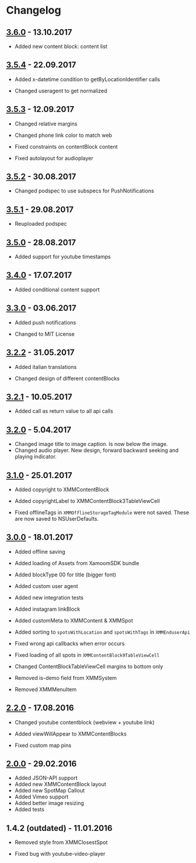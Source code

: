 # Changelog

## [3.6.0](https://github.com/xamoom/xamoom-ios-sdk/compare/3.5.4...3.6.0) - 13.10.2017

- Added new content block: content list

## [3.5.4](https://github.com/xamoom/xamoom-ios-sdk/compare/3.5.3...3.5.4) - 22.09.2017

- Added x-datetime condition to getByLocationIdentifier calls

- Changed useragent to get normalized

## [3.5.3](https://github.com/xamoom/xamoom-ios-sdk/compare/3.5.2...3.5.3) - 12.09.2017

- Changed relative margins
- Changed phone link color to match web

- Fixed constraints on contentBlock content
- Fixed autolayout for audioplayer

## [3.5.2](https://github.com/xamoom/xamoom-ios-sdk/compare/3.5.1...3.5.2) - 30.08.2017

- Changed podspec to use subspecs for PushNotifications

## [3.5.1](https://github.com/xamoom/xamoom-ios-sdk/compare/3.5.0...3.5.1) - 29.08.2017

-  Reuploaded podspec

## [3.5.0](https://github.com/xamoom/xamoom-ios-sdk/compare/3.4.0...3.5.0) - 28.08.2017

- Added support for youtube timestamps

## [3.4.0](https://github.com/xamoom/xamoom-ios-sdk/compare/3.3.0...3.4.0) - 17.07.2017

- Added conditional content support

## [3.3.0](https://github.com/xamoom/xamoom-ios-sdk/compare/3.2.2...3.3.0) - 03.06.2017

- Added push notifications

- Changed to MIT License

## [3.2.2](https://github.com/xamoom/xamoom-ios-sdk/compare/3.2.1...3.2.2) - 31.05.2017

- Added italian translations

- Changed design of different contentBlocks

## [3.2.1](https://github.com/xamoom/xamoom-ios-sdk/compare/3.2.0...3.2.1) - 10.05.2017

- Added call as return value to all api calls

## [3.2.0](https://github.com/xamoom/xamoom-ios-sdk/compare/3.1.0...3.2.0) - 5.04.2017

- Changed image title to image caption. Is now below the image.
- Changed audio player. New design, forward backward seeking and playing indicator.

## [3.1.0](https://github.com/xamoom/xamoom-ios-sdk/compare/3.0.0...3.1.0) - 25.01.2017

- Added copyright to XMMContentBlock
- Added copyrightLabel to XMMContentBlock3TableViewCell

- Fixed offlineTags in `XMMOfflineStorageTagModule` were not saved. These are now saved to NSUserDefaults.

## [3.0.0](https://github.com/xamoom/xamoom-ios-sdk/compare/2.2.0...3.0.0) - 18.01.2017

- Added offline saving
- Added loading of Assets from XamoomSDK bundle
- Added blockType 00 for title (bigger font)
- Added custom user agent
- Added new integration tests
- Added instagram linkBlock
- Added customMeta to XMMContent & XMMSpot
- Added sorting to `spotsWithLocation` and `spotsWithTags` in `XMMEnduserApi`

- Fixed wrong api callbacks when error occurs
- Fixed loading of all spots in `XMMContentBlock9TableViewCell`

- Changed ContentBlockTableViewCell margins to bottom only

- Removed is-demo field from XMMSystem
- Removed XMMMenuItem

## [2.2.0](https://github.com/xamoom/xamoom-ios-sdk/compare/2.0.0...2.2.0) - 17.08.2016

- Changed youtube contentblock (webview + youtube link)

- Added viewWillAppear to XMMContentBlocks

- Fixed custom map pins

## [2.0.0](https://github.com/xamoom/xamoom-ios-sdk/compare/1.4.0...2.0.0) - 29.02.2016

- Added JSON-API support
- Added new XMMContentBlock layout
- Added new SpotMap Callout
- Added Vimeo support
- Added better image resizing
- Added tests

## 1.4.2 (outdated) - 11.01.2016

- Removed style from XMMClosestSpot

- Fixed bug with youtube-video-player
